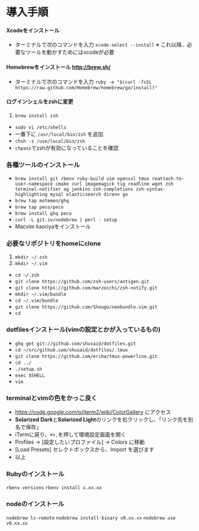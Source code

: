 # 導入手順

#### Xcodeをインストール

- ターミナルで次のコマンドを入力 `xcode-select --install`
※ これ以降、必要なツールを動かすためにはxcodeが必要

#### Homebrewをインストール http://brew.sh/

- ターミナルで次のコマンドを入力 `ruby -e "$(curl -fsSL https://raw.github.com/Homebrew/homebrew/go/install)"`

#### ログインシェルをzshに変更
1. `brew install zsh`
- `sudo vi /etc/shells`
- 一番下に `/usr/local/bin/zsh` を追加
- `chsh -s /use/local/bin/zsh`
- `chpass`でzshが有効になっていることを確認

### 各種ツールのインストール
- `brew install git rbenv ruby-build vim openssl tmux reattach-to-user-namespace cmake curl imagemagick tig readline wget zsh terminal-notifier ag jenkins zsh-completions zsh-syntax-highlighting mysql elasticsearch direnv go`
- `brew tap motemen/ghq`
- `brew tap peco/peco`
- `brew install ghq peco`
- `curl -L git.io/nodebrew | perl - setup`
- Macvim kaoriyaをインストール

### 必要なリポジトリをhomeにclone
1. `mkdir ~/.zsh`
2. `mkdir ~/.vim`
+ `cd ~/.zsh`
+ `git clone https://github.com/zsh-users/antigen.git`
+ `git clone https://github.com/marzocchi/zsh-notify.git`
+ `mkdir ~/.vim/bundle`
+ `cd ~/.vim/bundle`
+ `git clone https://github.com/Shougo/neobundle.vim.git`
+ `cd`

### dotfilesインストール(vimの設定とかが入っているもの)
+ `ghq get git://github.com/shusaid/dotfiles.git`
+ `cd ~/src/github.com/shusaid/dotfiles/.tmux`
+ `git clone https://github.com/erikw/tmux-powerline.git`
+ `cd ../`
+ `./setup.sh`
+ `exec $SHELL`
+ `vim`

### terminalとvimの色をかっこ良く
+ https://code.google.com/p/iterm2/wiki/ColorGallery にアクセス
+ **Solarized Dark**と**Solarized Light**のリンクを右クリックし、「リンク先を別名で保存」
+ iTermに戻り、`⌘+,`を押して環境設定画面を開く
+ Profiles -> [設定したいプロファイル] -> Colors に移動
+ [Load Presets] セレクトボックスから、Import を選びます
+ 以上

### Rubyのインストール
`rbenv versions`
`rbenv install x.xx.xx`

### nodeのインストール
`nodebrew ls-remote`
`nodebrew install-binary v0.xx.xx`
`nodebrew use v0.xx.xx`
